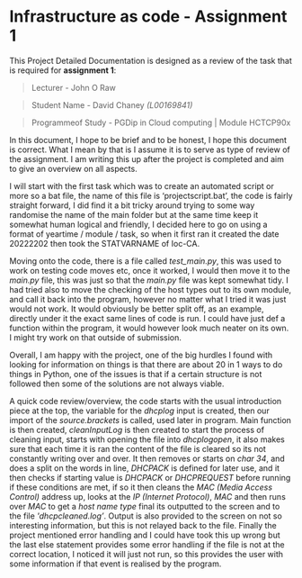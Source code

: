 # Infrastructure as code - Assignment 1 #
This Project Detailed Documentation is designed as a review of the task that is required for **assignment 1**:
>Lecturer - John O Raw

>Student Name - David Chaney *(L00169841)*

>Programmeof Study - PGDip in Cloud computing | Module HCTCP90x

In this document, I hope to be brief and to be honest, I hope this document is correct. What I mean by that is I assume it is to serve as type of review of the assignment. I am writing this up after the project is completed and aim to give an overview on all aspects.

I will start with the first task which was to create an automated script or more so a bat file, the name of this file is ‘projectscript.bat’, the code is fairly straight forward, I did find it a bit tricky around trying to some way randomise the name of the main folder but at the same time keep it somewhat human logical and friendly, I decided here to go on using a format of yeartime / module / task, so when it first ran it created the date 20222202 then took the STATVARNAME  of Ioc-CA.

Moving onto the code, there is a file called *test_main.py*, this was used to work on testing code moves etc, once it worked, I would then move it to the *main.py* file, this was just so that the *main.py* file was kept somewhat tidy. I had tried also to move the checking of the host types out to its own module, and call it back into the program, however no matter what I tried it was just would not work. It would obviously be better split off, as an example, directly under it the exact same lines of code is run. I could have just def a function within the program, it would however look much neater on its own. I might try work on that outside of submission.

Overall, I am happy with the project, one of the big hurdles I found with looking for information on things is that there are about 20 in 1 ways to do things in Python, one of the issues is that if a certain structure is not followed then some of the solutions are not always viable.

A quick code review/overview, the code starts with the usual introduction piece at the top, the variable for the *dhcplog* input is created, then our import of the *source.brackets* is called, used later in program. Main function is then created, *cleanInputLog* is then created to start the process of cleaning input, starts with opening the file into *dhcplogopen*, it also makes sure that each time it is ran the content of the file is cleared so its not constantly writing over and over. It then removes or starts on *char 34*, and does a split on the words in line, *DHCPACK* is defined for later use, and it then checks if starting value is *DHCPACK* or *DHCPREQUEST* before running if these conditions are met, if so it then cleans the *MAC (Media Access Control)* address up, looks at the *IP (Internet Protocol)*, *MAC* and then runs over *MAC* to get a *host name type* final its outputted to the screen and to the file *'dhcpcleaned.log’*. Output is also provided to the screen on not so interesting information, but this is not relayed back to the file. Finally the project mentioned error handling and I could have took this up wrong but the last else statement provides some error handling if the file is not at the correct location, I noticed it will just not run, so this provides the user with some information if that event is realised by the program.
